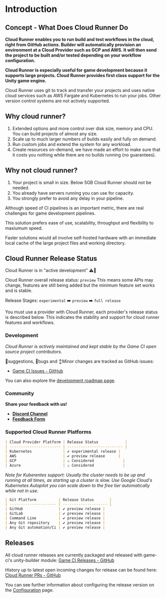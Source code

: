 # Introduction
## Concept - What Does Cloud Runner Do

**Cloud Runner enables you to run build and test workflows in the cloud, right from GitHub actions. Builder will automatically provision an environment at a Cloud Provider such as GCP and AWS. It will then send the project to be built and/or tested depending on your workflow configuration.** 

**Cloud Runner is especially useful for game development because it supports large projects. Cloud Runner provides first class support for the Unity game engine.**

Cloud Runner uses git to track and transfer your projects and uses native cloud services such as AWS Fargate and Kubernetes to run your jobs. Other version control systems are not actively supported.

## Why cloud runner?
1. Extended options and more control over disk size, memory and CPU. You can build projects of almost any size.
2. Scale up to much larger numbers of builds easily and fully on demand.
3. Run custom jobs and extend the system for any workload.
4. Create resources on-demand, we have made an effort to make sure that it costs you nothing while there are no builds running (no guarantees).

## Why not cloud runner?
1. Your project is small in size. Below 5GB Cloud Runner should not be needed.
2. You already have servers running you can use for capacity.
3. You strongly prefer to avoid any delay in your pipeline. 

Although speed of CI pipelines is an important metric, there are real challenges for game development pipelines. 

This solution prefers ease of use, scalability, throughput and flexibility to maxiumum speed. 

Faster solutions would all involve self-hosted hardware with an immediate local cache of the large project files and working directory. 

## Cloud Runner Release Status
Cloud Runner is in "active development" ⚠️🔨

Cloud Runner overall release status: `preview`
This means some APIs may change, features are still being added but the minimum feature set works and is stable.

Release Stages: `experimental` ➡️ `preview` ➡️ `full release`

You must use a provider with Cloud Runner, each provider's release status is described below. This indicates the stability and support for cloud runner features and workflows.

### Development
_Cloud Runner is actively maintained and kept stable by the Game CI open source project contributors._

💬suggestions, 🐛bugs and ↕️Minor changes are tracked as GitHub issues:
 - [Game CI Issues - GitHub](https://github.com/game-ci/unity-builder/labels/cloud-runner)

You can also explore the [development roadmap page](development).

### Community
__Share your feedback with us!__
 - [__Discord Channel__](https://discord.com/channels/710946343828455455/789631903157583923)
 - [__Feedback Form__](https://forms.gle/3Wg1gGf9FnZ72RiJ9)

### Supported Cloud Runner Platforms
```md
| Cloud Provider Platform | Release Status            |
| ----------------------- | ------------------------- |
| Kubernetes              | ✔️ experimental release |
| AWS                     | ✔️ preview release      |
| GCP                     | ⚠ Considered             |
| Azure                   | ⚠ Considered             |
```
_Note for Kuberentes support:_
_Usually the cluster needs to be up and running at all times, as starting up a cluster is slow._
_Use Google Cloud's Kubernetes Autopilot you can scale down to the free tier automatically while not in use._

```md
| Git Platform          | Release Status       |
| --------------------- | -------------------- |
| GitHub                | ✔️ preview release |
| GitLab                | ✔️ preview release |
| Command Line          | ✔️ preview release |
| Any Git repository    | ✔️ preview release |
| Any Git automation/Ci | ✔️ preview release |
```

## Releases
All cloud runner releases are currently packaged and released with game-ci's unity-builder module:
[Game CI Releases - GitHub](https://github.com/game-ci/unity-builder/releases)

History up to latest open incoming changes for release can be found here:
[Cloud Runner PRs - GitHub](https://github.com/game-ci/unity-builder/pulls?q=is%3Apr+cloud+runner)

You can see further information about configuring the release version on the [Configuration](configuration) page.

